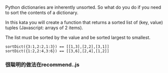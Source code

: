 Python dictionaries are inherently unsorted. So what do you do if you need to sort the contents of a dictionary.

In this kata you will create a function that returns a sorted list of (key, value) tuples (Javascript: arrays of 2 items).

The list must be sorted by the value and be sorted largest to smallest.

```
sortDict({3:1,2:2,1:3}) == [[1,3],[2,2],[3,1]]
sortDict({1:2,2:4,3:6}) == [[3,6],[2,4],[1,2]]
```

### 很聪明的做法在recommend..js